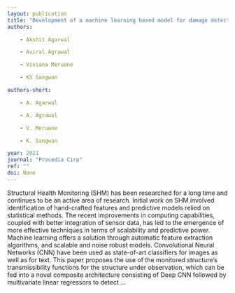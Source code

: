 ```yaml
---
layout: publication
title: "Development of a machine learning based model for damage detection, localization and quantification to extend structure life"
authors:

    - Akshit Agarwal

    - Aviral Agrawal

    - Viviana Meruane

    - KS Sangwan

authors-short:

    - A. Agarwal

    - A. Agrawal

    - V. Meruane

    - K. Sangwan

year: 2021
journal: "Procedia Cirp"
ref: ""
doi: None
---
```


Structural Health Monitoring (SHM) has been researched for a long time and continues to be an active area of research. Initial work on SHM involved identification of hand-crafted features and predictive models relied on statistical methods. The recent improvements in computing capabilities, coupled with better integration of sensor data, has led to the emergence of more effective techniques in terms of scalability and predictive power. Machine learning offers a solution through automatic feature extraction algorithms, and scalable and noise robust models. Convolutional Neural Networks (CNN) have been used as state-of-art classifiers for images as well as for text. This paper proposes the use of the monitored structure’s transmissibility functions for the structure under observation, which can be fed into a novel composite architecture consisting of Deep CNN followed by multivariate linear regressors to detect …
    
